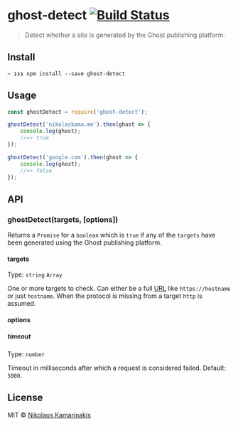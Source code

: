 # ghost-detect [![Build Status](https://travis-ci.org/k4m4/ghost-detect.svg?branch=master)](https://travis-ci.org/k4m4/ghost-detect)

> Detect whether a site is generated by the Ghost publishing platform.

## Install

```
~ ❯❯❯ npm install --save ghost-detect
```


## Usage

```js
const ghostDetect = require('ghost-detect');

ghostDetect('nikolaskama.me').then(ghost => {
	console.log(ghost);
	//=> true
});

ghostDetect('google.com').then(ghost => {
	console.log(ghost);
	//=> false
});
```


## API

### ghostDetect(targets, [options])

Returns a `Promise` for a `boolean` which is `true` if any of the `targets` have been generated using the Ghost publishing platform.

#### targets

Type: `string` `Array`

One or more targets to check. Can either be a full [URL](https://nodejs.org/api/url.html) like `https://hostname` or just `hostname`. When the protocol is missing from a target `http` is assumed.

#### options

##### timeout

Type: `number`

Timeout in milliseconds after which a request is considered failed. Default: `5000`.


## License

MIT © [Nikolaos Kamarinakis](https://nikolaskama.me/)